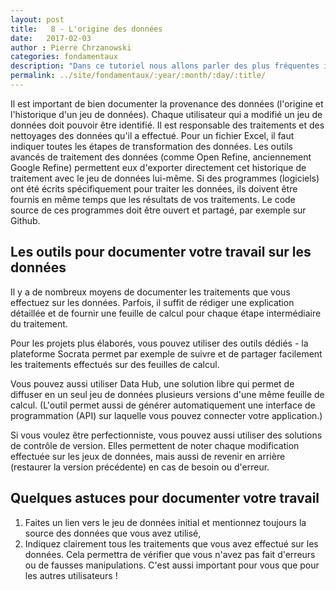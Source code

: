 ```yaml
---
layout: post
title:   8 - L'origine des données
date:   2017-02-03
author : Pierre Chrzanowski	
categories: fondamentaux
description: "Dans ce tutoriel nous allons parler des plus fréquentes idées fausses et des pièges à éviter quand on commence à analyser et visualiser des données. C'est seulement quand on connaît les erreurs habituelles qu'on peut les éviter dans son propre travail et les détecter quand elles sont citées par erreur dans le travail des autres."
permalink: ../site/fondamentaux/:year/:month/:day/:title/
---
```


Il est important de bien documenter la provenance des données (l'origine et l'historique d'un jeu de données). Chaque utilisateur qui a modifié un jeu de données doit pouvoir être identifié. Il est responsable des traitements et des nettoyages des données qu'il a effectué. Pour un fichier Excel, il faut indiquer toutes les étapes de transformation des données. Les outils avancés de traitement des données (comme Open Refine, anciennement Google Refine) permettent eux d'exporter directement cet historique de traitement avec le jeu de données lui-même. Si des programmes (logiciels) ont été écrits spécifiquement pour traiter les données, ils doivent être fournis en même temps que les résultats de vos traitements. Le code source de ces programmes doit être ouvert et partagé, par exemple sur Github.

## Les outils pour documenter votre travail sur les données

Il y a de nombreux moyens de documenter les traitements que vous effectuez sur les données. Parfois, il suffit de rédiger une explication détaillée et de fournir une feuille de calcul pour chaque étape intermédiaire du traitement.

Pour les projets plus élaborés, vous pouvez utiliser des outils dédiés - la plateforme Socrata permet par exemple de suivre et de partager facilement les traitements effectués sur des feuilles de calcul.

Vous pouvez aussi utiliser Data Hub, une solution libre qui permet de diffuser en un seul jeu de données plusieurs versions d'une même feuille de calcul. (L'outil permet aussi de générer automatiquement une interface de programmation (API) sur laquelle vous pouvez connecter votre application.)

Si vous voulez être perfectionniste, vous pouvez aussi utiliser des solutions de contrôle de version. Elles permettent de noter chaque modification effectuée sur les jeux de données, mais aussi de revenir en arrière (restaurer la version précédente) en cas de besoin ou d'erreur. 

## Quelques astuces pour documenter votre travail 
1. Faites un lien vers le jeu de données initial et mentionnez toujours la source des données que vous avez utilisé, 
2. Indiquez clairement tous les traitements que vous avez effectué sur les données. Cela permettra de vérifier que vous n'avez pas fait d'erreurs ou de fausses manipulations. 
C'est aussi important pour vous que pour les autres utilisateurs !

